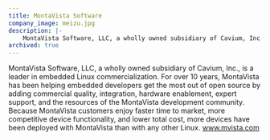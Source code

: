 ```yaml
---
title: MontaVista Software
company_image: meizu.jpg
description: |-
    MontaVista Software, LLC, a wholly owned subsidiary of Cavium, Inc., is a leader in embedded Linux commercialization.
archived: true
---
```

MontaVista Software, LLC, a wholly owned subsidiary of Cavium, Inc., is a leader in embedded Linux commercialization. For over 10 years, MontaVista has been helping embedded developers get the most out of open source by adding commercial quality, integration, hardware enablement, expert support, and the resources of the MontaVista development community. Because MontaVista customers enjoy faster time to market, more competitive device functionality, and lower total cost, more devices have been deployed with MontaVista than with any other Linux. www.mvista.com

